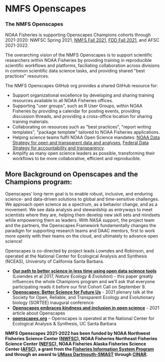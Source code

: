 # NMFS Openscapes

### The NMFS Openscapes

NOAA Fisheries is supporting Openscapes Champions cohorts through 2021-2020: NWFSC Spring 2021, [NMFS Fall 2021](https://openscapes.github.io/2021-noaa-nmfs/), 
[FDD Fall 2021](https://openscapes.github.io/2021-fdd/), and AFSC 2021-2022.

The overarching vision of the NMFS Openscapes is to support scientific researchers within NOAA Fisheries by providing training in reproducible scientific workflows
and platforms, faciliating collaboration across divisions in common scientific data science tasks, and providing shared "best practices" resources.

The NMFS Openscapes GitHub org provides a shared GitHub resource for:

* Support organizational excellence by developing and sharing training resources available to all NOAA Fisheries offices.
* Supporting "user groups", such as R User Groups, within NOAA Fisheries by providing a calendar for posting events, providing discussion threads, and
providing a cross-office location for sharing training materials.
* Collaborating on resources such as "best practices", "report writing templates", "package template" tailored to NOAA Fisheries applications.
* Helping science teams fulfil NOAA Open Science mandates: [NOAA Data Strategy for open and transparent data and analyses](https://sciencecouncil.noaa.gov/Portals/0/2020%20Data%20Strategy.pdf?ver=2020-09-17-150024-997), 
[Federal Data Strategy for accountability and transparency](https://strategy.data.gov/).
* Amplify as many open science leaders as possible, transforming their workflows to be more collaborative, efficient and reproducible.

## More Background on Openscapes and the Champions program:

Openscapes’ long-term goal is to enable robust, inclusive, and enduring science- and data-driven solutions to global and time-sensitive challenges. We approach open science as a spectrum, as a behavior change, and as a movement. We see data analysis and stewardship as entryways to meet scientists where they are, helping them develop new skill sets and mindsets while empowering them as leaders. With NASA support, the project team and the partners, the Openscapes Framework fundamentally changes the paradigm for supporting research teams and DAAC mentors, first to work more openly with their teams on the cloud, and ultimately to advance open science!

Openscapes is co-directed by project leads Lowndes and Robinson, and operated at the National Center for Ecological Analysis and Synthesis (NCEAS), University of California Santa Barbara.

* **[Our path to better science in less time using open data science tools](https://www.nature.com/articles/s41559-017-0160)** (Lowndes et al 2017, _Nature Ecology & Evolution_) - this paper greatly influences the whole Champions program and we’ll ask that everyone participating reads it before our first Cohort Call on September 9. 
* **[Openscapes: Better Science for Future Us](https://docs.google.com/presentation/d/1HGw4P095-lblHiGQHXYidHiVysjrPxuojxTxKtE13vk/edit#slide=id.ge2b7c2f974_0_2017)** - 2021 plenary talk at the Society for Open, Reliable, and Transparent Ecology and Evolutionary biology (SORTEE) inaugural conference 
* **[Openscapes embraces kindness and inclusion in open science](https://sparcopen.org/impact-story/openscapes-embraces-kindness-and-inclusion-of-open-science/)** - 2021 article about Openscapes
* **[openscapes.org](https://openscapes.org/)** – Openscapes is operated at the National Center for Ecological Analysis & Synthesis, UC Santa Barbara

**NMFS Openscapes 2021-2022 has been funded by NOAA Northwest Fisheries Science Center ([NWFSC](https://www.fisheries.noaa.gov/about/northwest-fisheries-science-center)), 
NOAA Fisheries Northeast Fisheries Science Center ([NEFSC](https://www.fisheries.noaa.gov/about/northeast-fisheries-science-center)),
NOAA Fisheries Alaska Fisheries Science Center ([AFSC](https://www.fisheries.noaa.gov/about/alaska-fisheries-science-center)),
a grant from the [Fisheries Information System Program](https://www.fisheries.noaa.gov/national/commercial-fishing/fisheries-information-system-program) 
and through an award to [UMass Dartmouth-SMAST](https://www.umassd.edu/smast/) through [CINAR](http://www.cinar.org/).**

